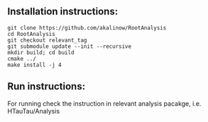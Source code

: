 ## Installation instructions:

``` 
git clone https://github.com/akalinow/RootAnalysis
cd RootAnalysis
git checkout relevant_tag
git submodule update --init --recursive
mkdir build; cd build
cmake ../
make install -j 4
```
## Run instructions:

For running check the instruction in relevant analysis pacakge, i.e. HTauTau/Analysis


